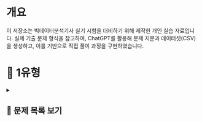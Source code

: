 # 개요
이 저장소는 빅데이터분석기사 실기 시험을 대비하기 위해 제작한 개인 실습 자료입니다.
실제 기출 문제 형식을 참고하여, ChatGPT를 활용해 문제 지문과 데이터셋(CSV)을 생성하고, 이를 기반으로 직접 풀이 과정을 구현하였습니다.


# 📝 1유형

<details>
<summary><h2>📌 문제 목록 보기</h2></summary>

**1.** 
<br>
각 연도별로 사망률이 가장 높은 질병명을 구하고,  
해당 질병들의 사망자수 평균을 소수점 첫번째 자리에서 반올림하여 구하시오.  
*(사망률 = 사망자수 / 환자수)*

<details>

<summary>코드</summary>

df['사망률'] = df['사망자수'] / df['환자수']
<br>
target = df.groupby('연도')['사망률'].idxmax().values
<br>
answer = round(df[df.index.isin(target)]['사망자수'].mean())
<br>
answer

</details>


2. 도시 거주자 중 60세 이상 남성의 평균 의료비를 구하시오.

<details>
<summary>코드</summary>
target = df[(df['거주지'] == '도시') & (df['성별'] == '남성') & (df['연령'] >= 60)]
<br>
answer = target['의료비'].mean()
<br>
answer
  
</details>


3. 각 연도별로 매출 상위 2개 제품의 매출 합계를 구하시오.

<details>
<summary>코드</summary>
</details>


4. 누적 재고량이 처음으로 5000을 초과한 월을 구하시오.

<details>
<summary>코드</summary>
</details>


5. 부서별로 연도별 급여 인상률의 평균을 계산한 후, 인상률의 편차(표준편차)가 가장 작은 부서를 구하시오.  
(즉, 가장 일관되게 인상률이 높은 부서를 찾는 문제)

- 인상률 = (이번 해 연봉 - 전년도 연봉) / 전년도 연봉  
- 첫 해(2018년)는 인상률 계산에서 제외

<details>
<summary>코드</summary>
</details>


6-1. 도시 거주자 중 60세 이상 여성의 방문횟수 평균을 소수 둘째 자리까지 반올림하여 나타내시오.

<details>
<summary>코드</summary>
</details>


6-2. 각 연도별 질병 사망률을 계산하고, 그중 사망률이 가장 높은 질병 이름을 연도, 질병, 사망률 형태로 출력하시오.  
(사망률 = 사망자 수 / 전체 환자 수)

<details>
<summary>코드</summary>
</details>


7. 각 연도별로, 반품률이 가장 높은 상품명을 구하시오.  
(반품률 = 반품된 건수 / 전체 리뷰 건수)

<details>
<summary>코드</summary>
</details>


8. 각 과목별로, 최근 4년간(2020~2023) 평균 성적이 가장 높은 학교 이름을 과목, 학교 형태로 출력하시오.

<details>
<summary>코드</summary>
</details>


9. 각 연도별로 **가장 많이 소비된 에너지원(전기/가스/수도)**을 구하고, 그 에너지원별로 해당 연도에서 발생한 총 요금의 합계를 구하시오.  

- "사용량" 데이터 기준으로 가장 많이 소비된 에너지원 선정  
- 선정된 에너지원에 대해 → 해당 연도 "요금" 총합 구함  
- 연도별로 결과는 1개씩 출력 (예시: 연도 / 에너지원 / 총 요금)

<details>
<summary>코드</summary>
</details>


10. 각 고객ID별로 다음 규칙을 적용하여 월별 총 구매금액을 계산하고, 그 중 2023년 총 구매금액이 상위 10%에 해당하는 고객들과 고객 수를 출력하시오.  
(이 때, 구매금액이 결측인 경우에는 같은 고객, 같은 카테고리의 연도별 평균 구매금액으로 채울 것 (단, 평균값도 결측이면 전체 카테고리 평균 구매금액으로 채움))

<details>
<summary>코드</summary>
</details>


11-1. 연령대(20대, 30대, 40대, 50대, ...)를 구분하는 연령대 컬럼을 만들고, 각 연령대별로 콜레스테롤 평균을 계산하시오.  
(단, 콜레스테롤 결측치는 같은 지역 내 연령대 평균으로 채울 것. (평균값도 결측이면 전체 평균으로 채움))  
최종 출력은 연령대, 평균 콜레스테롤 형태로 출력하시오.

<details>
<summary>코드</summary>
</details>


11-2. 혈압, 혈당, 콜레스테롤 컬럼에 대해 **표준화(z-score standardization)**를 적용하여 새로운 컬럼을 추가하시오.  
(이 때, 혈당은 혈당 전체 평균으로 대치)  
표준화된 컬럼명은 `혈압_zscore`, `혈당_zscore`, `콜레스테롤_zscore`로 하시오.  
이후 전체 데이터에서 `혈압_zscore > 1.5`를 만족하는 데이터의 수를 출력하시오.

<details>
<summary>코드</summary>
</details>


12-1. 각 카테고리별, 성별로 평균 주문금액을 계산하시오.  
(단, 주문금액 결측치는 같은 카테고리, 성별 그룹 평균으로 채운 후 계산하고, 평균값도 결측이면 전체 평균으로 채움)  
최종 출력은 카테고리, 성별, 평균 주문금액 형태로 출력하시오.

<details>
<summary>코드</summary>
</details>


12-2. 구매수량에 대해 최소-최대 정규화(min-max scaling)를 적용하여 `구매수량_scaled` 컬럼을 추가하시오.  
이후 `구매수량_scaled >= 0.9`를 만족하는 데이터의 개수를 출력하시오.

<details>
<summary>코드</summary>
</details>


13-1. 각 고객ID별로 불만제기 경험 여부(불만제기 여부가 한 번이라도 1인 경우 "Y", 그렇지 않으면 "N")를 나타내는 파생 컬럼을 생성하시오.  
이후 2023년에 불만제기 경험이 "Y"인 고객 수를 출력하시오.

<details>
<summary>코드</summary>
</details>


13-2. 연령대(10대, 20대, 30대, 40대, 50대, 60대 이상) 컬럼을 생성하고, 각 연령대별 주문수량 평균과 주문금액 평균을 구하시오.  
최종 출력은 연령대, 평균 주문수량, 평균 주문금액 형태로 출력하시오.

<details>
<summary>코드</summary>
</details>


14-1. 업무만족도가 결측인 직원은 부서별 평균 업무만족도로 채운다. (단, 부서별 평균도 결측이면 전체 평균으로 채운다)  
이후, 근속연수가 결측인 직원은 제거한다.  
그 다음, 업무만족도의 사분위수 기준 Q1 이하인 직원 중 성과등급이 A인 직원 수를 구하시오.

<details>
<summary>코드</summary>
</details>


14-2. 근속연수가 10년 이상이고 교육참여횟수가 전체 평균 이상인 직원들을 필터링한 후, 해당 직원들의 부서별 평균 연봉을 구하시오.  
이때 연봉 평균이 세 번째로 높은 부서의 평균 연봉을 정수로 출력하시오.

<details>
<summary>코드</summary>
</details>


14-3. 각 부서별로 업무만족도 기준 상위 20% 직원들의 평균 근속연수를 계산하시오.  
(단, 업무만족도가 결측인 직원은 제외하며, 근속연수가 결측인 직원도 제외한다)  
이후 가장 평균 근속연수가 높은 부서명을 출력하시오.

<details>
<summary>코드</summary>
</details>


15-1. 각 제품군별로 연도와 분기 기준 평균 반품률(반품수량 / 판매수량)을 구하시오.  
최종 출력은 제품군, 연도, 분기, 평균 반품률 칼럼으로 구성된 테이블로 출력하시오.

<details>
<summary>코드</summary>
</details>


15-2. 각 연도별로 지역과 제품군을 기준으로 매출액 총합을 계산하고, 가장 매출이 높은 지역-제품군 조합을 연도별로 1개씩 출력하시오.  
최종 출력은 연도, 지역, 제품군, 총 매출액 칼럼으로 구성된 테이블로 출력하시오.

<details>
<summary>코드</summary>
</details>


16. 다음은 2020~2023년까지의 학교별 과목별 평균 성적 데이터이다.  
각 과목별로 4년간 평균 성적이 가장 높은 학교명을 구하고, 최종 출력은 과목, 학교 칼럼으로 구성된 테이블로 출력하시오.

<details>
<summary>코드</summary>
</details>


17-1. 구매금액이 결측인 경우, 같은 성별·카테고리 그룹의 평균 구매금액으로 채우고, 해당 그룹 평균도 결측이면 전체 평균 구매금액으로 대체하시오.  
그 후, 연령대(10대, 20대, ..., 60대 이상) 를 나누고, 연령대별 평균 구매금액과 평균 리뷰점수를 계산하시오.  
최종 출력은 연령대, 평균 구매금액, 평균 리뷰점수 칼럼으로 구성된 테이블로 출력하시오.

<details>
<summary>코드</summary>
</details>


17-2. 2023년에 한 번이라도 불만제기를 한 고객ID는 ‘불만경험 있음’, 그렇지 않은 경우 ‘불만경험 없음’ 으로 분류하는 파생 컬럼을 만들고,  
2023년 불만경험 있음 고객 중 평균 구매수량이 가장 높은 지역을 출력하시오.

<details>
<summary>코드</summary>
</details>


18-1. 구매금액이 결측인 경우 성별-상품군 그룹 평균으로 대체, 남은 결측치는 전체 평균으로 대체하시오.  
이후 연령대를 10대 단위로 구분 (20대, 30대, ..., 60대 이상) 하여, 연령대별 평균 구매금액과 평균 리뷰점수를 구하시오.  
최종 출력은 연령대, 평균 구매금액, 평균 리뷰점수 칼럼으로 구성된 테이블로 출력하시오.

<details>
<summary>코드</summary>
</details>


18-2. 각 고객ID별로 한 번이라도 반품한 이력이 있으면 'Y', 없으면 'N' 으로 새로운 파생변수를 생성하시오.  
그 후, 2023년 가입자 중 'Y'로 분류된 고객의 수를 출력하시오.

<details>
<summary>코드</summary>
</details>


18-3. 상품군별로 리뷰점수가 4점 이상인 데이터만 필터링한 후, 리뷰점수 평균이 가장 높은 상품군 이름을 출력하시오.

<details>
<summary>코드</summary>
</details>


19-1. 배송만족도가 결측인 경우에는 동일 결제방식 그룹의 배송만족도 평균으로 채우고, 여전히 결측인 경우 전체 평균으로 채운 후,  
다음과 같은 기준으로 배송만족도를 기준으로 상·중·하 등급을 부여하시오.  
- 4 이상: 상  
- 3 이상 4 미만: 중  
- 3 미만: 하  

이후, 등급별로 전체 평균 구매금액을 구하고 두 칼럼으로 구성된 테이블을 출력하시오.

<details>
<summary>코드</summary>
</details>


19-2. 각 고객ID별로 리뷰를 한 상품 비율을 계산하시오. (리뷰작성=1 이면 리뷰한 것으로 간주)  
이후 리뷰 비율이 70% 이상인 고객ID의 수를 출력하시오.

<details>
<summary>코드</summary>
</details>


19-3. 2023년 데이터만 사용하여, 각 결제방식별로 반품율(반품여부가 1인 비율) 을 구하고, 반품율이 가장 높은 결제방식명을 출력하시오.

<details>
<summary>코드</summary>
</details>

</details>

</details>
